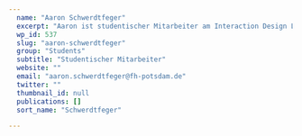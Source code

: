 ```yaml
---
  name: "Aaron Schwerdtfeger"
  excerpt: "Aaron ist studentischer Mitarbeiter am Interaction Design Lab (IDL) der Fachhochschule Potsdam."
  wp_id: 537
  slug: "aaron-schwerdtfeger"
  group: "Students"
  subtitle: "Studentischer Mitarbeiter"
  website: ""
  email: "aaron.schwerdtfeger@fh-potsdam.de"
  twitter: ""
  thumbnail_id: null
  publications: []
  sort_name: "Schwerdtfeger"

---
```

